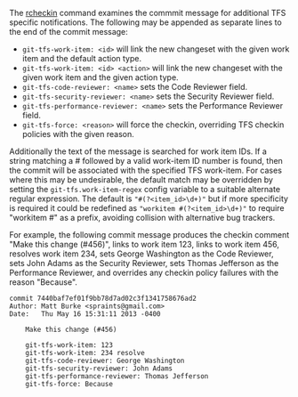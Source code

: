 The [rcheckin](commands/rcheckin.md) command examines the commmit message for additional TFS specific
notifications. The following may be appended as separate lines to the end of the commit message:

* `git-tfs-work-item: <id>` will link the new changeset with the given work item and the default action type.
* `git-tfs-work-item: <id> <action>` will link the new changeset with the given work item and the given action type.
* `git-tfs-code-reviewer: <name>` sets the Code Reviewer field.
* `git-tfs-security-reviewer: <name>` sets the Security Reviewer field.
* `git-tfs-performance-reviewer: <name>` sets the Performance Reviewer field.
* `git-tfs-force: <reason>` will force the checkin, overriding TFS checkin policies with the given reason.

Additionally the text of the message is searched for work item IDs. If a string matching a # followed
by a valid work-item ID number is found, then the commit will be associated with the specified TFS work-item.
For cases where this may be undesirable, the default match may be overridden by setting the
`git-tfs.work-item-regex` config variable to a suitable alternate regular expression.
The default is `"#(?<item_id>\d+)"` but if more specificity is required it could be redefined as
`"workitem #(?<item_id>\d+)"` to require "workitem #" as a prefix, avoiding collision with
alternative bug trackers.

For example, the following commit message
produces the checkin comment "Make this change (#456)",
links to work item 123,
links to work item 456,
resolves work item 234,
sets George Washington as the Code Reviewer,
sets John Adams as the Security Reviewer,
sets Thomas Jefferson as the Performance Reviewer,
and overrides any checkin policy failures with the reason "Because".

```
commit 7440baf7ef01f9bb78d7ad02c3f1341758676ad2
Author: Matt Burke <spraints@gmail.com>
Date:   Thu May 16 15:31:11 2013 -0400

    Make this change (#456)

    git-tfs-work-item: 123
    git-tfs-work-item: 234 resolve
    git-tfs-code-reviewer: George Washington
    git-tfs-security-reviewer: John Adams
    git-tfs-performance-reviewer: Thomas Jefferson
    git-tfs-force: Because
```
